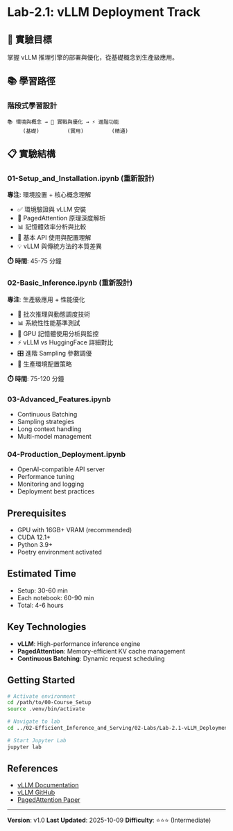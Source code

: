 # Lab-2.1: vLLM Deployment Track

## 🎯 實驗目標
掌握 vLLM 推理引擎的部署與優化，從基礎概念到生產級應用。

## 📚 學習路徑

### **階段式學習設計**
```
📚 環境與概念 → 🚀 實戰與優化 → ⚡ 進階功能
     (基礎)         (實用)         (精通)
```

## 📋 實驗結構

### **01-Setup_and_Installation.ipynb** (重新設計)
**專注**: 環境設置 + 核心概念理解
- ✅ 環境驗證與 vLLM 安裝
- 🧠 PagedAttention 原理深度解析
- 📊 記憶體效率分析與比較
- 🔧 基本 API 使用與配置理解
- 💡 vLLM 與傳統方法的本質差異

**⏱️ 時間**: 45-75 分鐘

### **02-Basic_Inference.ipynb** (重新設計)
**專注**: 生產級應用 + 性能優化
- 🚀 批次推理與動態調度技術
- 📊 系統性性能基準測試
- 💾 GPU 記憶體使用分析與監控
- ⚡ vLLM vs HuggingFace 詳細對比
- 🎛️ 進階 Sampling 參數調優
- 🔧 生產環境配置策略

**⏱️ 時間**: 75-120 分鐘

### 03-Advanced_Features.ipynb
- Continuous Batching
- Sampling strategies
- Long context handling
- Multi-model management

### 04-Production_Deployment.ipynb
- OpenAI-compatible API server
- Performance tuning
- Monitoring and logging
- Deployment best practices

## Prerequisites

- GPU with 16GB+ VRAM (recommended)
- CUDA 12.1+
- Python 3.9+
- Poetry environment activated

## Estimated Time

- Setup: 30-60 min
- Each notebook: 60-90 min
- Total: 4-6 hours

## Key Technologies

- **vLLM**: High-performance inference engine
- **PagedAttention**: Memory-efficient KV cache management
- **Continuous Batching**: Dynamic request scheduling

## Getting Started

```bash
# Activate environment
cd /path/to/00-Course_Setup
source .venv/bin/activate

# Navigate to lab
cd ../02-Efficient_Inference_and_Serving/02-Labs/Lab-2.1-vLLM_Deployment

# Start Jupyter Lab
jupyter lab
```

## References

- [vLLM Documentation](https://docs.vllm.ai/)
- [vLLM GitHub](https://github.com/vllm-project/vllm)
- [PagedAttention Paper](https://arxiv.org/abs/2309.06180)

---

**Version**: v1.0
**Last Updated**: 2025-10-09
**Difficulty**: ⭐⭐⭐ (Intermediate)
